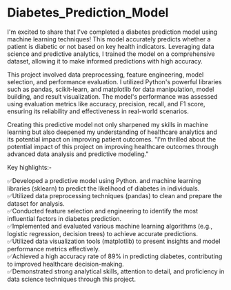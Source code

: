 # Diabetes_Prediction_Model

I'm excited to share that I've completed a diabetes prediction model using machine learning techniques! This model accurately predicts whether a patient is diabetic or not based on key health indicators. Leveraging data science and predictive analytics, I trained the model on a comprehensive dataset, allowing it to make informed predictions with high accuracy.

This project involved data preprocessing, feature engineering, model selection, and performance evaluation. I utilized Python's powerful libraries such as pandas, scikit-learn, and matplotlib for data manipulation, model building, and result visualization. The model's performance was assessed using evaluation metrics like accuracy, precision, recall, and F1 score, ensuring its reliability and effectiveness in real-world scenarios.

Creating this predictive model not only sharpened my skills in machine learning but also deepened my understanding of healthcare analytics and its potential impact on improving patient outcomes. "I'm thrilled about the potential impact of this project on improving healthcare outcomes through advanced data analysis and predictive modeling."

Key highlights:-

✅️Developed a predictive model using Python. and machine learning libraries (sklearn) to predict the likelihood of diabetes in individuals. 
✅️Utilized data preprocessing techniques (pandas) to clean and prepare the dataset for analysis.                                
✅️Conducted feature selection and engineering to identify the most influential factors in diabetes prediction.    
✅️Implemented and evaluated various machine learning algorithms (e.g., logistic regression, decision trees) to achieve accurate predictions.  
✅️Utilized data visualization tools (matplotlib) to present insights and model performance metrics effectively.   
✅️Achieved a high accuracy rate of 89% in predicting diabetes, contributing to improved healthcare decision-making.             
✅️Demonstrated strong analytical skills, attention to detail, and proficiency in data science techniques through this project.         
